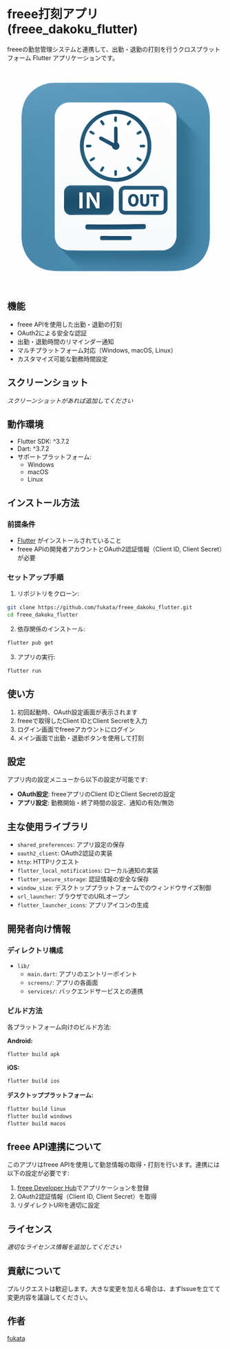 # freee打刻アプリ (freee_dakoku_flutter)

freeeの勤怠管理システムと連携して、出勤・退勤の打刻を行うクロスプラットフォーム Flutter アプリケーションです。

![アプリアイコン](icon.png)

## 機能

- freee APIを使用した出勤・退勤の打刻
- OAuth2による安全な認証
- 出勤・退勤時間のリマインダー通知
- マルチプラットフォーム対応（Windows, macOS, Linux）
- カスタマイズ可能な勤務時間設定

## スクリーンショット

*スクリーンショットがあれば追加してください*

## 動作環境

- Flutter SDK: ^3.7.2
- Dart: ^3.7.2
- サポートプラットフォーム:
  - Windows
  - macOS
  - Linux

## インストール方法

### 前提条件

- [Flutter](https://flutter.dev/docs/get-started/install) がインストールされていること
- freee APIの開発者アカウントとOAuth2認証情報（Client ID, Client Secret）が必要

### セットアップ手順

1. リポジトリをクローン:
```bash
git clone https://github.com/fukata/freee_dakoku_flutter.git
cd freee_dakoku_flutter
```

2. 依存関係のインストール:
```bash
flutter pub get
```

3. アプリの実行:
```bash
flutter run
```

## 使い方

1. 初回起動時、OAuth設定画面が表示されます
2. freeeで取得したClient IDとClient Secretを入力
3. ログイン画面でfreeeアカウントにログイン
4. メイン画面で出勤・退勤ボタンを使用して打刻

## 設定

アプリ内の設定メニューから以下の設定が可能です:

- **OAuth設定**: freeeアプリのClient IDとClient Secretの設定
- **アプリ設定**: 勤務開始・終了時間の設定、通知の有効/無効

## 主な使用ライブラリ

- `shared_preferences`: アプリ設定の保存
- `oauth2_client`: OAuth2認証の実装
- `http`: HTTPリクエスト
- `flutter_local_notifications`: ローカル通知の実装
- `flutter_secure_storage`: 認証情報の安全な保存
- `window_size`: デスクトッププラットフォームでのウィンドウサイズ制御
- `url_launcher`: ブラウザでのURLオープン
- `flutter_launcher_icons`: アプリアイコンの生成

## 開発者向け情報

### ディレクトリ構成

- `lib/`
  - `main.dart`: アプリのエントリーポイント
  - `screens/`: アプリの各画面
  - `services/`: バックエンドサービスとの連携

### ビルド方法

各プラットフォーム向けのビルド方法:

**Android:**
```bash
flutter build apk
```

**iOS:**
```bash
flutter build ios
```

**デスクトッププラットフォーム:**
```bash
flutter build linux
flutter build windows
flutter build macos
```

## freee API連携について

このアプリはfreee APIを使用して勤怠情報の取得・打刻を行います。連携には以下の設定が必要です:

1. [freee Developer Hub](https://developer.freee.co.jp/)でアプリケーションを登録
2. OAuth2認証情報（Client ID, Client Secret）を取得
3. リダイレクトURIを適切に設定

## ライセンス

*適切なライセンス情報を追加してください*

## 貢献について

プルリクエストは歓迎します。大きな変更を加える場合は、まずIssueを立てて変更内容を議論してください。

## 作者

[fukata](https://github.com/fukata)
